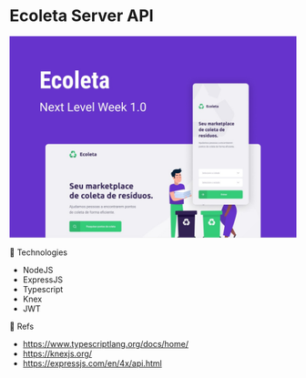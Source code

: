 # Ecoleta Server API

![alt text](https://github.com/marciocamello/nlw-ecoleta-server/blob/master/capa.jpeg)

:rocket: Technologies

- NodeJS
- ExpressJS
- Typescript
- Knex  
- JWT

:blue_book: Refs

- https://www.typescriptlang.org/docs/home/
- https://knexjs.org/
- https://expressjs.com/en/4x/api.html